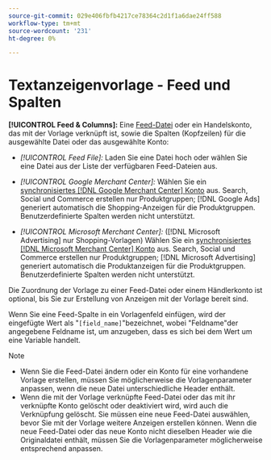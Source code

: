 ```yaml
---
source-git-commit: 029e406fbfb4217ce78364c2d1f1a6dae24ff588
workflow-type: tm+mt
source-wordcount: '231'
ht-degree: 0%

---
```

# Textanzeigenvorlage - Feed und Spalten

**[!UICONTROL Feed & Columns]:** Eine [Feed-Datei](/help/search-social-commerce/campaign-management/inventory-feeds/feed-files-manage.md) oder ein Handelskonto, das mit der Vorlage verknüpft ist, sowie die Spalten (Kopfzeilen) für die ausgewählte Datei oder das ausgewählte Konto:

* *[!UICONTROL Feed File]:* Laden Sie eine Datei hoch oder wählen Sie eine Datei aus der Liste der verfügbaren Feed-Dateien aus.

* *[!UICONTROL Google Merchant Center]:* Wählen Sie ein [synchronisiertes [!DNL Google Merchant Center] Konto](/help/search-social-commerce/campaign-management/accounts/merchant-account-manage.md) aus. Search, Social und Commerce erstellen nur Produktgruppen; [!DNL Google Ads] generiert automatisch die Shopping-Anzeigen für die Produktgruppen. Benutzerdefinierte Spalten werden nicht unterstützt.

* *[!UICONTROL Microsoft Merchant Center]:* ([!DNL Microsoft Advertising] nur Shopping-Vorlagen) Wählen Sie ein [synchronisiertes [!DNL Microsoft Merchant Center] Konto](/help/search-social-commerce/campaign-management/accounts/merchant-account-manage.md) aus. Search, Social und Commerce erstellen nur Produktgruppen; [!DNL Microsoft Advertising] generiert automatisch die Produktanzeigen für die Produktgruppen. Benutzerdefinierte Spalten werden nicht unterstützt.

Die Zuordnung der Vorlage zu einer Feed-Datei oder einem Händlerkonto ist optional, bis Sie zur Erstellung von Anzeigen mit der Vorlage bereit sind.

Wenn Sie eine Feed-Spalte in ein Vorlagenfeld einfügen, wird der eingefügte Wert als &quot;`[field_name]`&quot;bezeichnet, wobei &quot;Feldname&quot;der angegebene Feldname ist, um anzugeben, dass es sich bei dem Wert um eine Variable handelt.

>[!NOTE]
>
>* Wenn Sie die Feed-Datei ändern oder ein Konto für eine vorhandene Vorlage erstellen, müssen Sie möglicherweise die Vorlagenparameter anpassen, wenn die neue Datei unterschiedliche Header enthält.
>* Wenn die mit der Vorlage verknüpfte Feed-Datei oder das mit ihr verknüpfte Konto gelöscht oder deaktiviert wird, wird auch die Verknüpfung gelöscht. Sie müssen eine neue Feed-Datei auswählen, bevor Sie mit der Vorlage weitere Anzeigen erstellen können. Wenn die neue Feed-Datei oder das neue Konto nicht dieselben Header wie die Originaldatei enthält, müssen Sie die Vorlagenparameter möglicherweise entsprechend anpassen.
